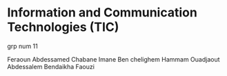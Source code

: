 # Information and Communication Technologies (TIC)

grp num 11 

Feraoun Abdessamed
Chabane Imane
Ben chelighem Hammam
Ouadjaout Abdessalem
Bendaikha Faouzi